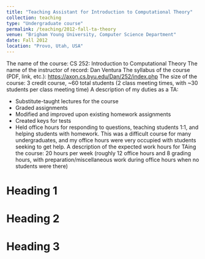 ```yaml
---
title: "Teaching Assistant for Introduction to Computational Theory"
collection: teaching
type: "Undergraduate course"
permalink: /teaching/2012-fall-ta-theory
venue: "Brigham Young University, Computer Science Department"
date: Fall 2012
location: "Provo, Utah, USA"
---
```


The name of the course: CS 252: Introduction to Computational Theory
The name of the instructor of record: Dan Ventura
The syllabus of the course (PDF, link, etc.): https://axon.cs.byu.edu/Dan/252/index.php
The size of the course: 3 credit course, ~60 total students (2 class meeting times, with ~30 students per class meeting time)
A description of my duties as a TA:
  - Substitute-taught lectures for the course
  - Graded assignments
  - Modified and improved upon existing homework assignments
  - Created keys for tests
  - Held office hours for responding to questions, teaching students 1:1, and helping students with homework. This was a difficult course for many undergraduates, and my office hours were very occupied with students seeking to get help.
A description of the expected work hours for TAing the course: 20 hours per week (roughly 12 office hours and 8 grading hours, with preparation/miscellaneous work during office hours when no students were there)

Heading 1
======

Heading 2
======

Heading 3
======
